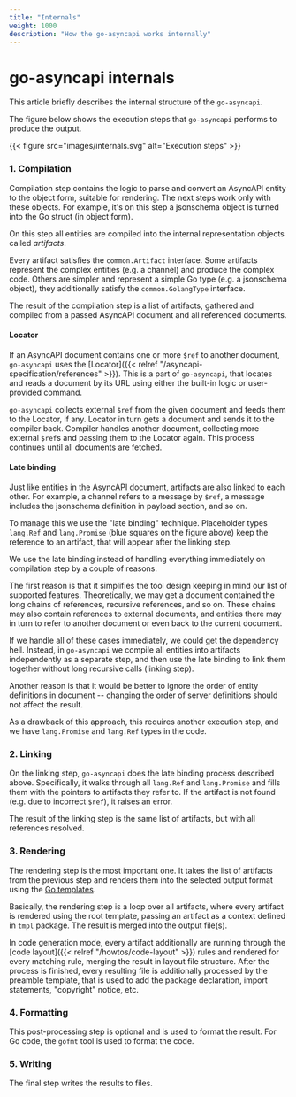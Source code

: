 ```yaml
---
title: "Internals"
weight: 1000
description: "How the go-asyncapi works internally"
---
```


# go-asyncapi internals

This article briefly describes the internal structure of the `go-asyncapi`.

The figure below shows the execution steps that `go-asyncapi` performs to produce the output.

{{< figure src="images/internals.svg" alt="Execution steps" >}}

### 1. Compilation

Compilation step contains the logic to parse and convert an AsyncAPI entity to the object form, suitable for rendering. The next
steps work only with these objects. For example, it's on this step a jsonschema object is turned into the Go struct (in object form).

On this step all entities are compiled into the internal representation objects called *artifacts*.

Every artifact satisfies the `common.Artifact` interface. 
Some artifacts represent the complex entities (e.g. a channel) and produce the complex code.
Others are simpler and represent a simple Go type (e.g. a jsonschema object), they additionally satisfy the 
`common.GolangType` interface.

The result of the compilation step is a list of artifacts, gathered and compiled from a passed AsyncAPI document
and all referenced documents.

#### Locator

If an AsyncAPI document contains one or more `$ref` to another document, `go-asyncapi` uses the 
[Locator]({{< relref "/asyncapi-specification/references" >}}). This is a part of `go-asyncapi`, 
that locates and reads a document by its URL using either the built-in logic or user-provided command.

`go-asyncapi` collects external `$ref` from the given document and feeds them to the Locator, if any. 
Locator in turn gets a document and sends it to the compiler back. 
Compiler handles another document, collecting more external `$ref`s and passing them to the Locator again.
This process continues until all documents are fetched.

#### Late binding

Just like entities in the AsyncAPI document, artifacts are also linked to each other. For example, a channel refers 
to a message by `$ref`, a message includes the jsonschema definition in payload section, and so on. 

To manage this we use the "late binding" technique. Placeholder types `lang.Ref` and `lang.Promise` (blue squares on the
figure above) keep the reference to an artifact, that will appear after the linking step.

We use the late binding instead of handling everything immediately on compilation step by a couple of reasons.

The first reason is that it simplifies the tool design keeping in mind our list of supported features. 
Theoretically, we may get a document contained the long chains of references, recursive references, and so on.
These chains may also contain references to external documents, and entities there may in turn to refer to 
another document or even back to the current document. 

If we handle all of these cases immediately, we could get the dependency hell. Instead, in `go-asyncapi` we compile all 
entities into artifacts independently as a separate step, and then use the late binding to link them together without 
long recursive calls (linking step).

Another reason is that it would be better to ignore the order of entity definitions in document -- changing the order
of server definitions should not affect the result.

As a drawback of this approach, this requires another execution step, and we have `lang.Promise` and `lang.Ref` types 
in the code.

### 2. Linking

On the linking step, `go-asyncapi` does the late binding process described above. Specifically, it walks through
all `lang.Ref` and `lang.Promise` and fills them with the pointers to artifacts they refer to. 
If the artifact is not found (e.g. due to incorrect `$ref`), it raises an error.

The result of the linking step is the same list of artifacts, but with all references resolved.

### 3. Rendering

The rendering step is the most important one. It takes the list of artifacts from the previous step and renders them 
into the selected output format using the [Go templates](https://pkg.go.dev/text/template).

Basically, the rendering step is a loop over all artifacts, where every artifact is rendered using the root template, 
passing an artifact as a context defined in `tmpl` package. The result is merged into the output file(s).

In code generation mode, every artifact additionally are running through the 
[code layout]({{< relref "/howtos/code-layout" >}}) rules and rendered for every matching rule, 
merging the result in layout file structure.
After the process is finished, every resulting file is additionally processed by the preamble template, 
that is used to add the package declaration, import statements, "copyright" notice, etc.

### 4. Formatting

This post-processing step is optional and is used to format the result. For Go code, the `gofmt` tool is used to format the code.

### 5. Writing

The final step writes the results to files.
